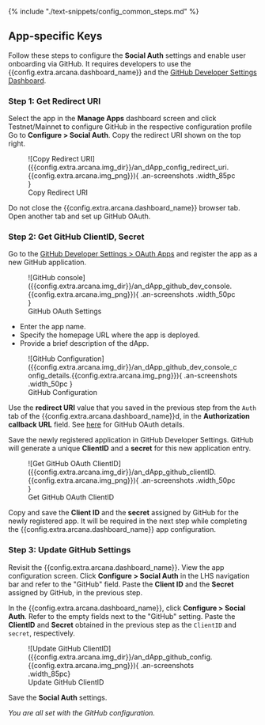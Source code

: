 {% include "./text-snippets/config_common_steps.md" %}

## App-specific Keys

Follow these steps to configure the **Social Auth** settings and enable user onboarding via GitHub. It requires developers to use the {{config.extra.arcana.dashboard_name}} and the [GitHub Developer Settings Dashboard](https://docs.github.com/en/developers/apps/building-oauth-apps/creating-an-oauth-app).
      
### Step 1: Get Redirect URI

Select the app in the **Manage Apps** dashboard screen and click Testnet/Mainnet to configure GitHub in the respective configuration profile Go to **Configure > Social Auth**. Copy the redirect URI shown on the top right.

<figure markdown="span">
  ![Copy Redirect URI]({{config.extra.arcana.img_dir}}/an_dApp_config_redirect_uri.{{config.extra.arcana.img_png}}){ .an-screenshots .width_85pc }
  <figcaption>Copy Redirect URI</figcaption>
</figure>

Do not close the {{config.extra.arcana.dashboard_name}} browser tab. Open another tab and set up GitHub OAuth.

### Step 2: Get GitHub ClientID, Secret

Go to the [GitHub Developer Settings > OAuth Apps](https://github.com/settings/applications/new) and register the app as a new GitHub application.

<figure markdown="span">
  ![GitHub console]({{config.extra.arcana.img_dir}}/an_dApp_github_dev_console.{{config.extra.arcana.img_png}}){ .an-screenshots .width_50pc }
  <figcaption>GitHub OAuth Settings</figcaption>
</figure>

- Enter the app name.
- Specify the homepage URL where the app is deployed.
- Provide a brief description of the dApp.

<figure markdown="span">
  ![GitHub Configuration]({{config.extra.arcana.img_dir}}/an_dApp_github_dev_console_config_details.{{config.extra.arcana.img_png}}){ .an-screenshots .width_50pc }
  <figcaption>GitHub Configuration</figcaption>
</figure>

Use the **redirect URI** value that you saved in the previous step from the `Auth` tab of the {{config.extra.arcana.dashboard_name}}d, in the **Authorization callback URL** field. See [here](https://docs.github.com/en/developers/apps/building-oauth-apps/authorizing-oauth-apps) for GitHub OAuth details.

Save the newly registered application in GitHub Developer Settings. GitHub will generate a unique **ClientID** and a **secret** for this new application entry.

<figure markdown="span">
  ![Get GitHub OAuth ClientID]({{config.extra.arcana.img_dir}}/an_dApp_github_clientID.{{config.extra.arcana.img_png}}){ .an-screenshots .width_50pc }
  <figcaption>Get GitHub OAuth ClientID</figcaption>
</figure>

Copy and save the **Client ID** and the **secret** assigned by GitHub for the newly registered app. It will be required in the next step while completing the {{config.extra.arcana.dashboard_name}} app configuration.

### Step 3: Update GitHub Settings

Revisit the {{config.extra.arcana.dashboard_name}}. View the app configuration screen. Click **Configure > Social Auth** in the LHS navigation bar and refer to the "GitHub" field. Paste the **Client ID** and the **Secret** assigned by GitHub, in the previous step.

In the {{config.extra.arcana.dashboard_name}}, click **Configure > Social Auth**. Refer to the empty fields next to the "GitHub" setting. Paste the **ClientID** and **Secret** obtained in the previous step as the `ClientID` and `secret`, respectively. 

<figure markdown="span">
  ![Update GitHub ClientID]({{config.extra.arcana.img_dir}}/an_dApp_github_config.{{config.extra.arcana.img_png}}){ .an-screenshots .width_85pc}
  <figcaption>Update GitHub ClientID</figcaption>
</figure>

Save the **Social Auth** settings. 

*You are all set with the GitHub configuration.*
